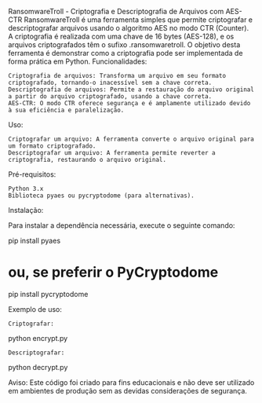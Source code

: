 RansomwareTroll - Criptografia e Descriptografia de Arquivos com AES-CTR
RansomwareTroll é uma ferramenta simples que permite criptografar e descriptografar arquivos usando o algoritmo AES no modo CTR (Counter). A criptografia é realizada com uma chave de 16 bytes (AES-128), e os arquivos criptografados têm o sufixo .ransomwaretroll. O objetivo desta ferramenta é demonstrar como a criptografia pode ser implementada de forma prática em Python.
Funcionalidades:

    Criptografia de arquivos: Transforma um arquivo em seu formato criptografado, tornando-o inacessível sem a chave correta.
    Descriptografia de arquivos: Permite a restauração do arquivo original a partir do arquivo criptografado, usando a chave correta.
    AES-CTR: O modo CTR oferece segurança e é amplamente utilizado devido à sua eficiência e paralelização.

Uso:

    Criptografar um arquivo: A ferramenta converte o arquivo original para um formato criptografado.
    Descriptografar um arquivo: A ferramenta permite reverter a criptografia, restaurando o arquivo original.

Pré-requisitos:

    Python 3.x
    Biblioteca pyaes ou pycryptodome (para alternativas).

Instalação:

Para instalar a dependência necessária, execute o seguinte comando:

pip install pyaes
# ou, se preferir o PyCryptodome
pip install pycryptodome

Exemplo de uso:

    Criptografar:

python encrypt.py

    Descriptografar:

python decrypt.py

Aviso:
Este código foi criado para fins educacionais e não deve ser utilizado em ambientes de produção sem as devidas considerações de segurança.
